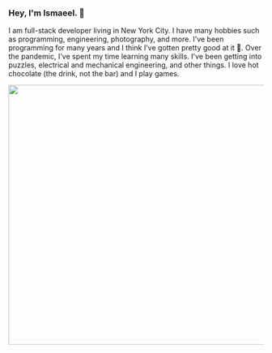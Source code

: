 ### Hey, I'm Ismaeel. 👋

I am full-stack developer living in New York City. I have many hobbies such as programming, engineering, photography, and more. I've been programming for many years and I think I've gotten pretty good at it 👀. Over the pandemic, I've spent my time learning many skills. I've been getting into puzzles, electrical and mechanical engineering, and other things. I love hot chocolate (the drink, not the bar) and I play games.
<div>
<a href="https://github.com/anuraghazra/github-readme-stats">
    <img align="center" width="512" src="https://github-readme-stats.vercel.app/api?username=IsmaeelAkram&show_icons=true&theme=dark&count_private=true" />
</a>
</div>
